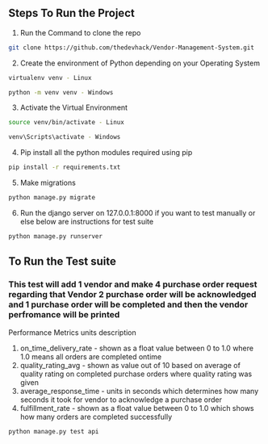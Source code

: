 ## Steps To Run the Project

1. Run the Command to clone the repo
```bash
git clone https://github.com/thedevhack/Vendor-Management-System.git
```
2. Create the environment of Python depending on your Operating System
```bash
virtualenv venv - Linux
```
```bash
python -m venv venv - Windows
```
3. Activate the Virtual Environment
```bash
source venv/bin/activate - Linux
```
```bash
venv\Scripts\activate - Windows
```
4. Pip install all the python modules required using pip
```bash
pip install -r requirements.txt
```
5. Make migrations
```bash
python manage.py migrate
```
6. Run the django server on 127.0.0.1:8000 if you want to test manually or else below are instructions for test suite
```bash
python manage.py runserver
```

## To Run the Test suite
### This test will add 1 vendor and make 4 purchase order request regarding that Vendor 2 purchase order will be acknowledged and 1 purchase order will be completed and then the vendor perfromance will be printed

Performance Metrics units description
1. on_time_delivery_rate - shown as a float value between 0 to 1.0 where 1.0 means all orders are completed ontime
2. quality_rating_avg - shown as value out of 10 based on average of quality rating on completed purchase orders where quality rating was given
3. average_response_time - units in seconds which determines how many seconds it took for vendor to acknowledge a purchase order
4. fulfillment_rate - shown as a float value between 0 to 1.0 which shows how many orders are completed successfully
```bash
python manage.py test api
```
